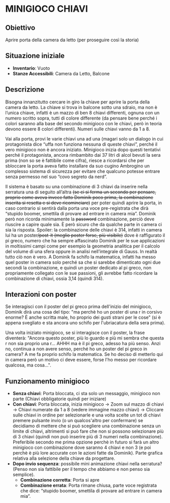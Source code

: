 # MINIGIOCO CHIAVI

## Obiettivo
Aprire porta della camera da letto (per proseguire così la storia)

## Situazione iniziale
- **Inventario**: Vuoto
- **Stanze Accessibili**: Camera da Letto, Balcone

## Descrizione
Bisogna innanzitutto cercare in giro la chiave per aprire la porta della camera da letto.
La chiave si trova in balcone sotto una sdraio, ma non è l’unica chiave, infatti è un mazzo di ben 8 chiavi differenti, ognuna con un numero scritto sopra, tutti di colore differente (da pensare bene perché i colori saranno alla base del secondo minigioco con le chiavi, però in teoria devono essere 8 colori differenti). Numeri sulle chiavi vanno da 1 a 8.

Vai alla porta, provi le varie chiavi una ad una (magari solo un dialogo in cui protagonista dice “uffa non funziona nessuna di queste chiavi”, perché il vero minigioco non è ancora iniziato.
Minigioco inizia dopo questi tentativi perché il protagonista, ancora rimbambito dai 37 litri di alcol bevuti la sera prima (non so se è fattibile come cifra), riesce a ricordarsi che per sbloccare la porta aveva fatto installare da suo cugino Ambrogino un complesso sistema di sicurezza per evitare che qualcuno potesse entrare senza permesso nel suo “covo segreto da nerd”. 

Il sistema è basato su una combinazione di 3 chiavi da inserire nella serratura una di seguito all’altra ~~(se ci si ferma un secondo per pensare, proprio come aveva invece fatto Dominik poco prima, la combinazione inserita si resetta e si deve ricominciare)~~ per poter quindi aprire la porta, in caso contrario si sentirà dalla porta una voce pre-registrata che dirà “stupido boomer, smettila di provare ad entrare in camera mia”.
Dominik però non ricorda minimamente la ~~password~~ combinazione, perciò deve riuscire a capire quale sia. È però sicuro che da qualche parte in camera ci sia la risposta.
Spoiler: la combinazione delle chiavi è 314, infatti in camera lui ha un poster~~/post-it (meglio poster forse, più visibile)~~ dove è raffigurato il pi greco, numero che ha sempre affascinato Dominik per le sue applicazioni in moltissimi campi come per esempio la geometria analitica per il calcolo del volume di una sfera oppure in analisi nell’integrale di Gauss. 
In realtà tutto ciò non è vero. A Dominik fa schifo la matematica, infatti ha messo quel poster in camera solo perché sa che si sarebbe dimenticato ogni due secondi la combinazione, e quindi un poster dedicato al pi greco, non propriamente collegato con le sue passioni, gli avrebbe fatto ricordare la combinazione di chiavi, ossia 3,14 (quindi 314).

## Interazioni con poster
Se interagisci con il poster del pi greco prima dell'inizio del minigioco, Dominik dirà una cosa del tipo: "ma perchè ho un poster di una r in corsivo enorme? È anche scritta male, ho proprio dei gusti strani per le cose" (si è appena svegliato e sta ancora uno schifo per l'ubriacatura della sera prima).

Una volta iniziato minigioco, se si interagisce con il poster, la frase diventerà: "Ancora questo poster, più lo guardo e più mi sembra che questa r non sia proprio una r... AHHH ma è il pi greco, adesso ha più senso. Anzi no, continua a non avere senso, perché ho un poster del pi greco in camera? A me fa proprio schifo la matematica. Se ho deciso di metterlo qui in camera però un motivo ci deve essere, forse l'ho messo per ricordare qualcosa, ma cosa...".

## Funzionamento minigioco
- **Senza chiavi**: Porta bloccata, ci sta solo un messaggio, minigioco non parte (Chiavi obbligatorie quindi per iniziare)
- **Con chiavi**: Porta bloccata, inizia minigioco -> Zoom sul mazzo di chiavi -> Chiavi numerate da 1 a 8 (vedere immagine mazzo chiavi) -> Cliccare sulle chiavi in ordine per selezionarle e una volta scelte un tot di chiavi premere pulsante invio (o un qualcos'altro per confermare) se decidiamo di mettere che si può scegliere una combinazione senza un limite di chiavi, altrimenti si può fare che non si possono selezionare più di 3 chiavi (quindi non può inserire più di 3 numeri nella combinazione). Preferibile secondo me prima opzione perchè in futuro si farà un altro minigioco con combinazione dove saranno 4 chiavi e non 3 (e poi perchè è più lore accurate con le azioni fatte da Dominik).
Parte grafica relativa alla selezione della chiave da progettare.
- **Dopo invio sequenza**: possibile mini animazione chiavi nella serratura? (Penso non sia fattibile per il tempo che abbiamo e non penso sia semplice).
  - **Combinazione corretta**: Porta si apre
  - **Combinazione errata**: Porta rimane chiusa, parte voce registrata che dice: “stupido boomer, smettila di provare ad entrare in camera mia”.
